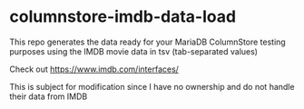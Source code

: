 # columnstore-imdb-data-load
This repo generates the data ready for your MariaDB ColumnStore testing purposes using the IMDB movie data in tsv (tab-separated values)

Check out https://www.imdb.com/interfaces/

This is subject for modification since I have no ownership and do not handle their data from IMDB
